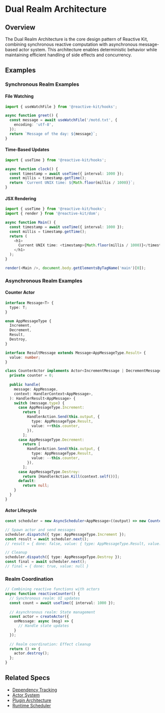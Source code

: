 # Dual Realm Architecture

## Overview
The Dual Realm Architecture is the core design pattern of Reactive Kit, combining synchronous reactive computation with asynchronous message-based actor system. This architecture enables deterministic behavior while maintaining efficient handling of side effects and concurrency.

## Examples

### Synchronous Realm Examples

#### File Watching
```typescript
import { useWatchFile } from '@reactive-kit/hooks';

async function greet() {
  const message = await useWatchFile('/motd.txt', {
    encoding: 'utf-8',
  });
  return `Message of the day: ${message}`;
}
```

#### Time-Based Updates
```typescript
import { useTime } from '@reactive-kit/hooks';

async function clock() {
  const timestamp = await useTime({ interval: 1000 });
  const millis = timestamp.getTime();
  return `Current UNIX time: ${Math.floor(millis / 1000)}`;
}
```

#### JSX Rendering
```typescript
import { useTime } from '@reactive-kit/hooks';
import { render } from '@reactive-kit/dom';

async function Main() {
  const timestamp = await useTime({ interval: 1000 });
  const millis = timestamp.getTime();
  return (
    <h1>
      Current UNIX time: <timestamp>{Math.floor(millis / 1000)}</timestamp>
    </h1>
  );
}

render(<Main />, document.body.getElementsByTagName('main')[0]);
```

### Asynchronous Realm Examples

#### Counter Actor
```typescript
interface Message<T> {
  type: T;
}

enum AppMessageType {
  Increment,
  Decrement,
  Result,
  Destroy,
}

interface ResultMessage extends Message<AppMessageType.Result> {
  value: number;
}

class CounterActor implements Actor<IncrementMessage | DecrementMessage> {
  private counter = 0;
  
  public handle(
    message: AppMessage,
    context: HandlerContext<AppMessage>,
  ): HandlerResult<AppMessage> {
    switch (message.type) {
      case AppMessageType.Increment:
        return [
          HandlerAction.Send(this.output, {
            type: AppMessageType.Result,
            value: ++this.counter,
          }),
        ];
      case AppMessageType.Decrement:
        return [
          HandlerAction.Send(this.output, {
            type: AppMessageType.Result,
            value: --this.counter,
          }),
        ];
      case AppMessageType.Destroy:
        return [HandlerAction.Kill(context.self())];
      default:
        return null;
    }
  }
}
```

#### Actor Lifecycle
```typescript
const scheduler = new AsyncScheduler<AppMessage>((output) => new CounterActor(output));

// Spawn actor and send messages
scheduler.dispatch({ type: AppMessageType.Increment });
const result = await scheduler.next();
// result = { done: false, value: { type: AppMessageType.Result, value: 1 } }

// Cleanup
scheduler.dispatch({ type: AppMessageType.Destroy });
const final = await scheduler.next();
// final = { done: true, value: null }
```

### Realm Coordination
```typescript
// Combining reactive functions with actors
async function reactiveCounter() {
  // Synchronous realm: UI updates
  const count = await useTime({ interval: 1000 });
  
  // Asynchronous realm: State management
  const actor = createActor({
    onMessage: async (msg) => {
      // Handle state updates
    }
  });
  
  // Realm coordination: Effect cleanup
  return () => {
    actor.destroy();
  };
}
```

## Related Specs
- [Dependency Tracking](./dependency-tracking.spec.md)
- [Actor System](./actor-system.spec.md)
- [Plugin Architecture](./plugin-architecture.spec.md)
- [Runtime Scheduler](./runtime-scheduler.spec.md) 
